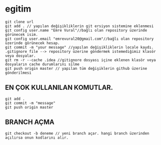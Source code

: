 # egitim
    
    git clone url
    git add . // yapılan değişikliklerin git ersiyon sistemine eklenmesi
    git config user.name "Emre Vural"//bağlı olan repository üzerinde görünecek isim.
    git config user.email "emrevural20@gmail.com"//bağlı olan repository üzerinde görünecek hesap.
    git commit -m "your message" //yapılan değişikliklerin locale kaydı. 
    .gitignore file --> repository üzerine göndermek istemediğimiz klasör veya dosyalar.
    git rm -r --cache .idea //gitignore dosyası içine eklenen klasör veya dosyaların cache durumlarını silme
    git push origin master // yapılan tüm değişiklerin github üzerine gönderilmesi

    
## EN ÇOK KULLANILAN  KOMUTLAR.

    git add .
    git commit -m "message"
    git push origin master

## BRANCH AÇMA
    git checkout -b deneme // yeni branch açar. hangi branch üzerinden açılırsa onun kodlarını alır.
    



    

